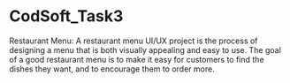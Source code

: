 # CodSoft_Task3
Restaurant Menu: A restaurant menu UI/UX project is the process of designing a menu that is both visually appealing and easy to use. The goal of a good restaurant menu  is to make it easy for customers to find the dishes they want, and to  encourage them to order more.
